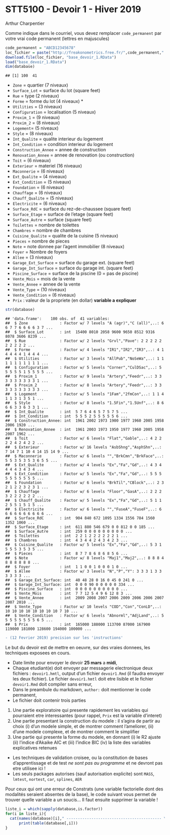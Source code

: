 STT5100 - Devoir 1 - Hiver 2019
================
Arthur Charpentier

Comme indique dans le courriel, vous devez remplacer `code_permanent` par votre vrai code permanent (lettres en majuscules)

``` r
code_permanent = "ABCD12345678"
loc_fichier = paste("http://freakonometrics.free.fr/",code_permanent,".RData",sep="")
download.file(loc_fichier, "base_devoir_1.RData")
load("base_devoir_1.RData")
dim(database)
```

    ## [1] 100  41

  - `Zone` = quartier (7 niveaux)
  - `Surface_Lot` = surface du lot (square feet)
  - `Rue` = type (2 niveaux)
  - `Forme` = forme du lot (4 niveaux) \*  
  - `Utilities` = (3 niveaux)
  - `Configuration` = localisation (5 niveaux)  
  - `Proxim_1` = (9 niveaux)
  - `Proxim_2` = (8 niveaux)  
  - `Logement`= (5 niveaux)  
  - `Style` = (8 niveaux)
  - `Int_Qualite` = qualite interieur du logement
  - `Int_Condition` = condition interieur du logement
  - `Construction_Annee` = annee de construction
  - `Renovation_Annee` = annee de renovation (ou construction)
  - `Toit` = (6 niveaux)
  - `Exterieur` = materiel (16 niveaux)
  - `Maconnerie` = (6 niveaux)
  - `Ext_Qualite` = (4 niveaux)
  - `Ext_Condition` = (5 niveaux)
  - `Foundation` = (6 niveaux)
  - `Chauffage` = (6 niveaux)
  - `Chauff_Qualite` = (5 niveaux)
  - `Electricite` = (6 niveaux)
  - `Surface_RdC` = surface du rez-de-chaussee (square feet)
  - `Surface_Etage` = surface de l’etage (square feet)
  - `Surface_Autre` = surface (square feet)
  - `Toilettes` = nombre de toilettes
  - `Chambres` = nombre de chambres
  - `Cuisine_Qualite` = qualite de la cuisine (5 niveaux)
  - `Pieces` = nombre de pieces
  - `Note` = note donnee par l’agent immobilier (8 niveaux)
  - `Foyer` = Nombre de foyers
  - `Allee` = (3 niveaux)
  - `Garage_Ext_Surface` = surface du garage ext. (square feet)
  - `Garage_Int_Surface` = surface du garage int. (square feet)
  - `Piscine_Surface` = surface de la piscine (0 = pas de piscine)
  - `Vente_Mois` = mois de la vente
  - `Vente_Annee` = annee de la vente
  - `Vente_Type` = (10 niveaux)
  - `Vente_Condition` = (6 niveaux)
  - `Prix` : valeur de la propriete (en dollar) **variable a expliquer**

<!-- end list -->

``` r
str(database)
```

    ## 'data.frame':    100 obs. of  41 variables:
    ##  $ Zone              : Factor w/ 7 levels "A (agr)","C (all)",..: 6 6 7 7 6 6 6 6 3 7 ...
    ##  $ Surface_Lot       : int  15400 8010 2058 9600 9650 8512 9316 8078 3606 8239 ...
    ##  $ Rue               : Factor w/ 2 levels "Grvl","Pave": 2 2 2 2 2 2 2 2 2 2 ...
    ##  $ Forme             : Factor w/ 4 levels "IR1","IR2","IR3",..: 4 1 4 4 4 4 1 4 4 4 ...
    ##  $ Utilities         : Factor w/ 3 levels "AllPub","NoSeWa",..: 1 1 1 1 1 1 1 1 1 1 ...
    ##  $ Configuration     : Factor w/ 5 levels "Corner","CulDSac",..: 5 5 5 5 5 1 5 5 5 5 ...
    ##  $ Proxim_1          : Factor w/ 9 levels "Artery","Feedr",..: 3 3 3 3 3 3 3 3 3 1 ...
    ##  $ Proxim_2          : Factor w/ 8 levels "Artery","Feedr",..: 3 3 3 3 3 3 3 3 3 3 ...
    ##  $ Logement          : Factor w/ 5 levels "1Fam","2fmCon",..: 1 1 4 1 1 3 1 3 5 1 ...
    ##  $ Style             : Factor w/ 8 levels "1.5Fin","1.5Unf",..: 8 6 6 6 3 3 6 3 3 1 ...
    ##  $ Int_Qualite       : int  5 7 6 4 6 5 7 5 7 5 ...
    ##  $ Int_Condition     : int  5 5 5 2 5 5 5 5 5 6 ...
    ##  $ Construction_Annee: int  1961 2002 1973 1900 1977 1960 2005 1958 2006 1920 ...
    ##  $ Renovation_Annee  : int  1961 2003 1973 1950 1977 1960 2005 1958 2007 1962 ...
    ##  $ Toit              : Factor w/ 6 levels "Flat","Gable",..: 4 2 2 2 2 4 2 4 2 2 ...
    ##  $ Exterieur         : Factor w/ 16 levels "AsbShng","AsphShn",..: 7 14 7 1 10 4 14 15 14 9 ...
    ##  $ Maconnerie        : Factor w/ 6 levels "","BrkCmn","BrkFace",..: 5 5 3 5 3 5 3 6 5 5 ...
    ##  $ Ext_Qualite       : Factor w/ 4 levels "Ex","Fa","Gd",..: 4 3 4 4 4 4 3 4 3 4 ...
    ##  $ Ext_Condition     : Factor w/ 5 levels "Ex","Fa","Gd",..: 5 5 5 5 5 5 5 5 5 5 ...
    ##  $ Foundation        : Factor w/ 6 levels "BrkTil","CBlock",..: 2 3 2 1 2 2 3 2 3 1 ...
    ##  $ Chauffage         : Factor w/ 6 levels "Floor","GasA",..: 2 2 2 3 2 2 2 2 2 2 ...
    ##  $ Chauff_Qualite    : Factor w/ 5 levels "Ex","Fa","Gd",..: 5 1 1 2 5 5 1 5 1 5 ...
    ##  $ Electricite       : Factor w/ 6 levels "","FuseA","FuseF",..: 6 6 6 6 6 6 6 6 6 6 ...
    ##  $ Surface_RdC       : int  904 840 672 1095 1334 1556 784 1560 1352 1060 ...
    ##  $ Surface_Etage     : int  611 880 546 679 0 0 812 0 0 185 ...
    ##  $ Surface_Autre     : int  259 0 0 0 0 0 0 0 0 0 ...
    ##  $ Toilettes         : int  2 2 1 2 2 2 2 2 2 1 ...
    ##  $ Chambres          : int  4 3 4 4 2 4 3 4 2 3 ...
    ##  $ Cuisine_Qualite   : Factor w/ 5 levels "Ex","Fa","Gd",..: 5 3 1 5 5 5 3 5 3 5 ...
    ##  $ Pieces            : int  8 7 7 8 6 8 6 8 5 6 ...
    ##  $ Note              : Factor w/ 8 levels "Maj1","Maj2",..: 8 8 8 4 8 8 8 8 8 8 ...
    ##  $ Foyer             : int  1 1 0 0 1 0 0 0 1 0 ...
    ##  $ Allee             : Factor w/ 3 levels "N","P","Y": 3 3 3 1 3 3 3 3 3 3 ...
    ##  $ Garage_Ext_Surface: int  40 48 28 0 16 0 45 0 241 0 ...
    ##  $ Garage_Int_Surface: int  0 0 0 90 0 0 0 0 0 334 ...
    ##  $ Piscine_Surface   : int  0 0 0 0 0 0 0 0 0 0 ...
    ##  $ Vente_Mois        : int  7 7 12 5 4 9 6 12 8 3 ...
    ##  $ Vente_Annee       : int  2009 2008 2007 2006 2009 2006 2006 2007 2007 2010 ...
    ##  $ Vente_Type        : Factor w/ 10 levels "COD","Con","ConLD",..: 10 10 10 10 10 10 10 10 7 10 ...
    ##  $ Vente_Condition   : Factor w/ 6 levels "Abnorml","AdjLand",..: 5 5 5 5 5 5 5 5 6 5 ...
    ##  $ Prix              : int  165000 188000 113700 87000 167900 119000 181000 128600 194000 100000 ...

``` diff
- (12 Fevrier 2019) precision sur les 'instructions'
```

Le but du devoir est de mettre en oeuvre, sur des vraies donnees, les
techniques exposees en cours.

  - Date limite pour envoyer le devoir **25 mars** a **midi**,
  - Chaque etudiant(e) doit envoyer par messagerie electronique deux
    fichiers : `devoir1.hmtl`, output d’un fichier `devoir1.Rmd` (il
    faudra envoyer les deux fichier). Le fichier `devoir1.hmtl` doit
    etre lisible et le fichier `devoir1.Rmd` doit compiler sans erreur,
  - Dans le preambule du markdown, `author:` doit mentionner le code
    permanent,
  - Le fichier doit contenir trois parties

<!-- end list -->

1.  Une partie exploratoire qui presente rapidement les variables qui
    pourraient etre interessantes (pour rappel, `Prix` est la variable
    d’interet)
2.  Une partie presentant la construction du modele : il s’agira de
    partir au choix (i) d’un modele simple, et de montrer comment
    l’ameliorer, (ii) d’une modele complexe, et de montrer comment le
    simplifier
3.  Une partie qui presente la forme du modele, en donnant (i) le R2
    ajuste (ii) l’indice d’Akaike AIC et (iii) l’indice BIC (iv) la
    liste des variables explicatives retenues

<!-- end list -->

  - Les techniques de validation croisee, ou la constitution de bases
    d’apprentissage et de test *ne sont pas au programme* et ne
    devront pas etre utilisee ici \!
  - Les seuls packages autorises (sauf autorisation explicite) sont
    `MASS`, `lmtest`, `nortest`, `car`, `splines`, `AER`
    
Pour ceux qui ont une erreur de Constrats (une variable factorielle dont des modalités seraient absentes de la base), le code suivant vous permet de trouver quelle variable a un soucis... Il faut ensuite supprimer la variable !   
   
``` r
liste_i = which(sapply(database,is.factor))
for(i in liste_i){
  cat(names(database)[i]," ------------------------------------------ \n")
      print(table(database[,i]))
}
```    

